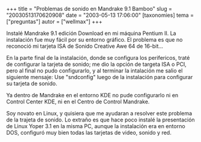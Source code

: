 +++
title = "Problemas de sonido en Mandrake 9.1 Bamboo"
slug = "20030513170620908"
date = "2003-05-13 17:06:00"
[taxonomies]
tema = ["preguntas"]
autor = ["wellmax"]
+++

Instalé Mandrake 9.1 edición Download en mi máquina Pentium II. La
instalación fue muy fácil por su entorno gráfico. El problema es que no
reconoció mi tarjeta ISA de Sonido Creative Awe 64 de 16-bit…

<!-- more -->
En la parte final de la instalación, donde se configura los perifericos,
traté de configurar la tarjeta de sonido; me dio la opción de targeta
ISA o PCI, pero al final no pudo configurarlo, y al terminar la
intalación me salio el siguiente mensaje: Use &quot;sndconfig&quot;
luego de la instalación para configurar su tarjeta de sonido.

Ya dentro de Mandrake en el entorno KDE no pude configurarlo ni en
Control Center KDE, ni en el Centro de Control Mandrake.

Soy novato en Linux, y quisiera que me ayudaran a resolver este problema
de la trajeta de sonido. Lo extraño es que hace poco instalé la
presentación de Linux Yoper 3.1 en la misma PC, aunque la instalación
era en entorno DOS, configuró muy bien todas las tarjetas de video,
sonido y red.


